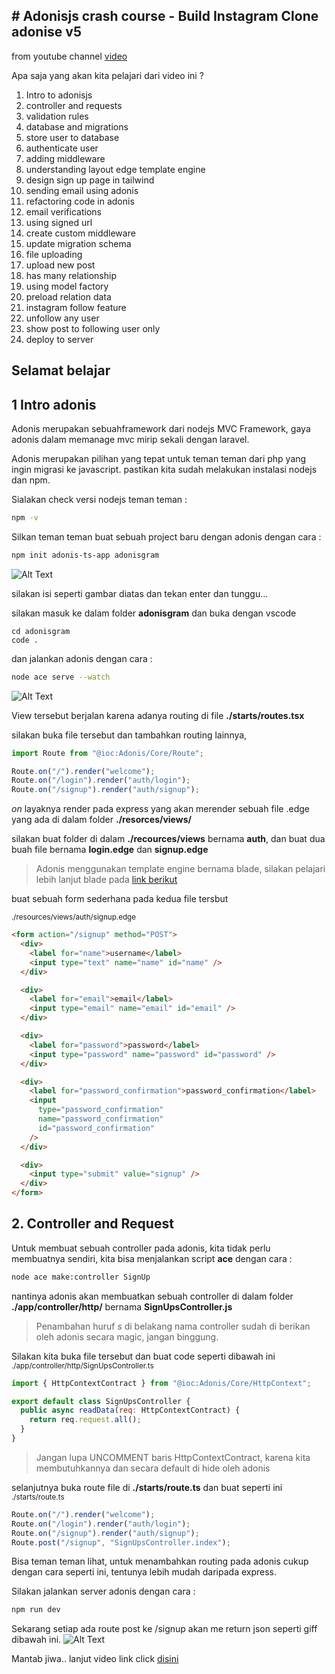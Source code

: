 ## # Adonisjs crash course - Build Instagram Clone adonise v5

from youtube channel [video](https://www.youtube.com/watch?v=VNwhqiu_oRk)

Apa saja yang akan kita pelajari dari video ini ?

1. Intro to adonisjs
2. controller and requests
3. validation rules
4. database and migrations
5. store user to database
6. authenticate user
7. adding middleware
8. understanding layout edge template engine
9. design sign up page in tailwind
10. sending email using adonis
11. refactoring code in adonis
12. email verifications
13. using signed url
14. create custom middleware
15. update migration schema
16. file uploading
17. upload new post
18. has many relationship
19. using model factory
20. preload relation data
21. instagram follow feature
22. unfollow any user
23. show post to following user only
24. deploy to server

## Selamat belajar

## 1 Intro adonis

Adonis merupakan sebuahframework dari nodejs MVC Framework, gaya adonis dalam memanage mvc mirip sekali dengan laravel.

Adonis merupakan pilihan yang tepat untuk teman teman dari php yang ingin migrasi ke javascript.
pastikan kita sudah melakukan instalasi nodejs dan npm.

Sialakan check versi nodejs teman teman :

```bash
npm -v
```

Silkan teman teman buat sebuah project baru dengan adonis dengan cara :

```bash
npm init adonis-ts-app adonisgram
```

![Alt Text](https://dev-to-uploads.s3.amazonaws.com/uploads/articles/j7whxat0hmvj6pjwyqo6.png)

silakan isi seperti gambar diatas dan tekan enter dan tunggu...

silakan masuk ke dalam folder **adonisgram** dan buka dengan vscode

```
cd adonisgram
code .
```

dan jalankan adonis dengan cara :

```bash
node ace serve --watch
```

![Alt Text](https://dev-to-uploads.s3.amazonaws.com/uploads/articles/issj88rhjybutfgg5773.png)

View tersebut berjalan karena adanya routing di file **./starts/routes.tsx**

silakan buka file tersebut dan tambahkan routing lainnya,

```javascript
import Route from "@ioc:Adonis/Core/Route";

Route.on("/").render("welcome");
Route.on("/login").render("auth/login");
Route.on("/signup").render("auth/signup");
```

_on_ layaknya render pada express yang akan merender sebuah file .edge yang ada di dalam folder **./resorces/views/**

silakan buat folder di dalam **./recources/views** bernama **auth**, dan buat dua buah file bernama **login.edge** dan **signup.edge**

> Adonis menggunakan template engine bernama blade, silakan pelajari lebih lanjut blade pada [link berikut](https://edge.adonisjs.com/)

buat sebuah form sederhana pada kedua file tersbut

<small>./resources/views/auth/signup.edge</small>

```html
<form action="/signup" method="POST">
  <div>
    <label for="name">username</label>
    <input type="text" name="name" id="name" />
  </div>

  <div>
    <label for="email">email</label>
    <input type="email" name="email" id="email" />
  </div>

  <div>
    <label for="password">password</label>
    <input type="password" name="password" id="password" />
  </div>

  <div>
    <label for="password_confirmation">password_confirmation</label>
    <input
      type="password_confirmation"
      name="password_confirmation"
      id="password_confirmation"
    />
  </div>

  <div>
    <input type="submit" value="signup" />
  </div>
</form>
```

## 2. Controller and Request

Untuk membuat sebuah controller pada adonis, kita tidak perlu membuatnya sendiri, kita bisa menjalankan script **ace** dengan cara :

```bash
node ace make:controller SignUp
```

nantinya adonis akan membuatkan sebuah controller di dalam folder **./app/controller/http/** bernama **SignUpsController.js**

> Penambahan huruf _s_ di belakang nama controller sudah di berikan oleh adonis secara magic, jangan binggung.

Silakan kita buka file tersebut dan buat code seperti dibawah ini
<small>./app/controller/http/SignUpsController.ts</small>

```javascript
import { HttpContextContract } from "@ioc:Adonis/Core/HttpContext";

export default class SignUpsController {
  public async readData(req: HttpContextContract) {
    return req.request.all();
  }
}
```

> Jangan lupa UNCOMMENT baris HttpContextContract, karena kita membutuhkannya dan secara default di hide oleh adonis

selanjutnya buka route file di **./starts/route.ts** dan buat seperti ini
<small>./starts/route.ts</small>

```javascript
Route.on("/").render("welcome");
Route.on("/login").render("auth/login");
Route.on("/signup").render("auth/signup");
Route.post("/signup", "SignUpsController.index");
```

Bisa teman teman lihat, untuk menambahkan routing pada adonis cukup dengan cara seperti ini, tentunya lebih mudah daripada express.

Silakan jalankan server adonis dengan cara :

```bash
npm run dev
```

Sekarang setiap ada route post ke /signup akan me return json seperti giff dibawah ini.
![Alt Text](https://dev-to-uploads.s3.amazonaws.com/uploads/articles/p4snvkzig8qjq9pv8cgs.gif)

Mantab jiwa..
lanjut video link click [disini](https://youtu.be/VNwhqiu_oRk?t=1596)
